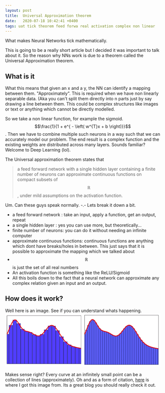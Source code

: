 ```yaml
---
layout: post
title:  Universal Approximation theorem
date:   2020-07-18 10:42:41 +0400
tags: uat tick theorem feed forwa real activation complex non linear 
---
```


What makes Neural Networks tick mathematically.

This is going to be a really short article but I decided it was important to talk about it. So the reason why NNs work is due to a theorem called the Universal Approximation theorem.

## What is it

What this means that given an x and a y, the NN can identify a mapping between them. "Approximately". This is required when we have non linearly separable data. (Aka you can't split them directly into n parts just by say drawing a line between them. This could be complex structures like images or text or anything which cannot be directly modelled.

So we take a non linear function, for example the sigmoid. $$\frac{1}{1 + e^{ - \left( w^{T}x + b \right)}}$$.
Then we have to combine multiple such neurons in a way such that we can accurately model our problem. The end result is a complex function and the existing weights are distributed across many layers. Sounds familiar? Welcome to Deep Learning (lol).

The Universal approximation theorem states that
> a feed forward network with a single hidden layer containing a finite number of neurons can approximate continuous functions on compact subsets of $$\mathbb{R}$$ , under mild assumptions on the activation function.

Um. Can these guys speak normally. -.- Lets break it down a bit.

- a feed forward network : take an input, apply a function, get an output, repeat
-  a single hidden layer : yes you can use more, but theoretically...
-  finite number of neurons: you can do it without needing an infinite computer
-  approximate continuous functions: continuous functions are anything which dont have breaks/holes in between. This just says that it is possible to approximate the mapping which we talked about
-  $$\mathbb{R}$$ is just the set of all real numbers
-  An activation function is something like the ReLU/Sigmoid
-  All this boils down to the fact that a neural network can approximate any complex relation given an input and an output.

## How does it work?

Well here is an image. See if you can understand whats happening.
 ![](/img/uat.png)

Makes sense right? Every curve at an infinitely small point can be a collection of lines (approximately).
Oh and as a form of citation, [here](https://medium.com/hackernoon/illustrative-proof-of-universal-approximation-theorem-5845c02822f6) is where I got this image from. Its a great blog you should really check it out.

